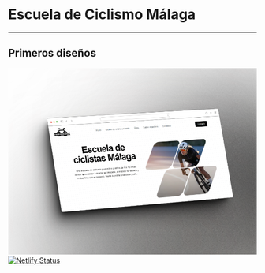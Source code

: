 # Escuela de Ciclismo Málaga

---

## Primeros diseños

![image](./src/components/assets/mockup.png)
[![Netlify Status](https://api.netlify.com/api/v1/badges/312dff13-d08d-496c-9b8e-b3d40a32ea58/deploy-status)](https://app.netlify.com/sites/escuelaciclismomalaga/deploys)

